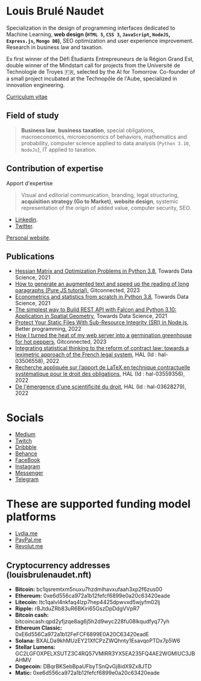 # Louis Brulé Naudet
Specialization in the design of programming interfaces dedicated to Machine Learning, **web design (`HTML 5`, `CSS 3`, `JavaScript`, `NodeJS`, `Express.js`, `Mongo DB`)**, SEO optimization and user experience improvement. Research in business law and taxation.

Ex first winner of the Défi Étudiants Entrepreuneurs de la Région Grand Est, double winner of the Mindstart call for projects from the Université de Technologie de Troyes 🇫🇷, selected by the AI for Tomorrow. Co-founder of a small project incubated at the Technopôle de l'Aube, specialized in innovation engineering.

[Curriculum vitae](https://louisbrulenaudet.com/ressources/Louis-Brule-Naudet.pdf)

## Field of study
>**Business law**, **business taxation**, special obligations, macroeconomics, microeconomics of behaviors, mathematics and probability, computer science applied to data analysis (`Python 3.10`, `NodeJs`), IT applied to taxation.

## Contribution of expertise 
Apport d'expertise
>Visual and editorial communication, branding, legal structuring, **acquisition strategy (Go to Market)**, **website design**, systemic representation of the origin of added value, computer security, SEO.

- [Linkedin](https://www.linkedin.com/in/louisbrulenaudet/).
- [Twitter](https://twitter.com/louis_brlndt).

[Personal website](https://louisbrulenaudet.com).

## Publications

- [Hessian Matrix and Optimization Problems in Python 3.8](https://towardsdatascience.com/hessian-matrix-and-optimization-problems-in-python-3-8-f7cd2a615371), Towards Data Science, 2021
- [How to generate an augmented text and speed up the reading of long paragraphs (Pure JS tutorial)](https://medium.com/gitconnected/how-to-generate-an-augmented-text-and-speed-up-the-reading-of-long-paragraphs-pure-js-tutorial-f74c9d046a), Gitconnected, 2023
- [Econometrics and statistics from scratch in Python 3.8](https://medium.com/towards-data-science/econometrics-and-statistics-from-scratch-in-python-3-8-linear-regression-mean-squared-error-9b81b8b84754), Towards Data Science, 2021
- [The simplest way to Build REST API with Falcon and Python 3.10: Application in Spatial Geometry](https://medium.com/towards-data-science/the-simplest-way-to-build-a-rest-api-with-falcon-and-python-3-10-application-in-spatial-geometry-c1ee305aed75), Towards Data Science, 2021
- [Protect Your Static Files With Sub-Resource Integrity (SRI) in Node.js](https://medium.com/better-programming/protect-your-static-files-with-sub-resource-integrity-sri-in-node-js-35a7e69abebb), Better programming, 2022
- [How I turned the heat of my web server into a germination greenhouse for hot peppers](https://medium.com/gitconnected/how-i-turned-the-heat-of-my-web-server-into-a-germination-greenhouse-for-hot-peppers-147bc2352b92), Gitconnected, 2023
- [Integrating statistical thinking to the reform of contract law: towards a leximetric approach of the French legal system](https://hal.science/hal-03506558v1), HAL (Id : hal-03506558), 2022
- [Recherche appliquée sur l’apport de LaTeX en technique contractuelle systématique pour le droit des obligations](https://hal-univ-paris-dauphine.archives-ouvertes.fr/hal-03559356), HAL (Id : hal-03559356), 2022
- [De l'émergence d'une scientificité du droit](https://hal.science/hal-03628279), HAL (Id : hal-03628279), 2022

# Socials
- [Medium](http://medium.com/@louisbrulenaudet)
- [Twitch](https://www.twitch.tv/louisbrulenaudet)
- [Dribbble](https://dribbble.com/louisbrulenaudet)
- [Behance](https://www.behance.net/louisbrulenaudet)
- [FaceBook](http://facebook.com/Louis%20Brul%C3%A9%20Naudet)
- [Instagram](https://www.instagram.com/louisbrulenaudet)
- [Messenger](https://m.me/louisbrulenaudet)
- [Telegram](https://t.me/louisbrulenaudet)

# These are supported funding model platforms

- [Lydia.me](https://lydia-app.com/collect/louisbrulenaudet)
- [PayPal.me](https://www.paypal.com/paypalme/louis687)
- [Revolut.me](https://revolut.me/louisbrulenaudet)

## Cryptocurrency addresses (louisbrulenaudet.nft)

- **Bitcoin:** bc1qsremtxm5nuxu7hzdmlhavxufaah3xp2f6zus00
- **Ethereum:** 0xe6d556ca972a1b12fefcf6899e0a20c63420eade
- **Litecoin:** ltc1qalvl4nkfaq4lzp7hep4425dpwvxd5wjyfm02lj
- **Ripple:** rBJtduZRb83uR6BKiri65GszDpDdgVVpR7
- **Bitcoin cash:** bitcoincash:qpd2yfjzqe8ag6j5h2d9wyc228fu08lkqudfyq77yh
- **Ethereum Classic:** 0xE6d556Ca972a1b12FeFCF6899E0A20C63420eadE
- **Solana:** BXALDa9khMUzEY21XfCPzZWQhnty1EsavqoPTDx7p5W6
- **Stellar Lumens:** GC2LGFOXPELXSUTZ3C4RQ57VMIRR3YX5EA235FQ4AE2WGMIUC3JBAHMV
- **Dogecoin:** DBqrBKSebBpaUFbyTSnQvGj8idX9Zx8JTD
- **Matic:** 0xe6d556ca972a1b12fefcf6899e0a20c63420eade


